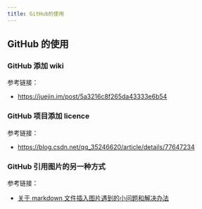```yaml
---
title: GitHub的使用
---
```


## GitHub 的使用

### GitHub 添加 wiki

参考链接：

- <https://juejin.im/post/5a3216c8f265da43333e6b54>

### GitHub 项目添加 licence

参考链接：

- <https://blog.csdn.net/qq_35246620/article/details/77647234>

### GitHub 引用图片的另一种方式

参考链接：

- [关于 markdown 文件插入图片遇到的小问题和解决办法](https://www.cnblogs.com/cxint/p/7200164.html)
